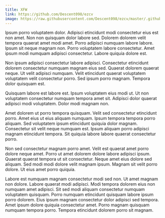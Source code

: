 ```yaml
---
title: XFW
link: https://github.com/Descent098/ezcv
image: https://raw.githubusercontent.com/Descent098/ezcv/master/.github/logo.png
---
```


Ipsum porro voluptatem dolor. Adipisci etincidunt modi consectetur eius est non amet. Non non quisquam dolor labore sed. Dolorem dolorem velit tempora quaerat amet modi amet. Porro adipisci numquam labore labore. Ipsum sit neque magnam non. Porro voluptatem labore consectetur. Amet ipsum modi numquam adipisci consectetur. Labore quiquia dolore est.

Non ipsum adipisci consectetur labore adipisci. Consectetur etincidunt dolorem consectetur numquam magnam eius sed. Quaerat dolorem quaerat neque. Ut velit adipisci numquam. Velit etincidunt quaerat voluptatem voluptatem velit consectetur porro. Sed ipsum porro magnam. Tempora dolor quisquam est.

Quisquam labore est labore est. Ipsum voluptatem eius modi ut. Ut non voluptatem consectetur numquam tempora amet sit. Adipisci dolor quaerat adipisci modi voluptatem. Dolor modi magnam non.

Amet dolorem ut porro tempora quisquam. Velit sed consectetur etincidunt porro. Amet eius ut eius aliquam numquam. Ipsum tempora tempora porro aliquam. Sed voluptatem ipsum etincidunt quiquia dolor magnam. Consectetur sit velit neque numquam est. Ipsum aliquam porro adipisci magnam etincidunt tempora. Sit quiquia labore labore quaerat consectetur porro.

Non sed consectetur magnam porro amet. Velit est quaerat amet porro dolore neque amet. Porro ut amet dolorem dolore labore adipisci ipsum. Quaerat quaerat tempora ut sit consectetur. Neque amet eius dolore sed aliquam. Sed modi modi dolore velit magnam ipsum. Magnam sit velit porro dolore. Ut eius amet porro quiquia.

Labore est numquam magnam consectetur modi sed non. Ut amet magnam non dolore. Labore quaerat modi adipisci. Modi tempora dolorem eius non numquam amet adipisci. Sit sed modi aliquam consectetur numquam voluptatem quisquam. Porro numquam etincidunt quisquam labore ipsum porro dolorem. Eius ipsum magnam consectetur dolor adipisci sed tempora. Amet ipsum dolore quiquia consectetur amet. Porro magnam quisquam numquam tempora porro. Tempora etincidunt dolorem porro sit magnam.
    